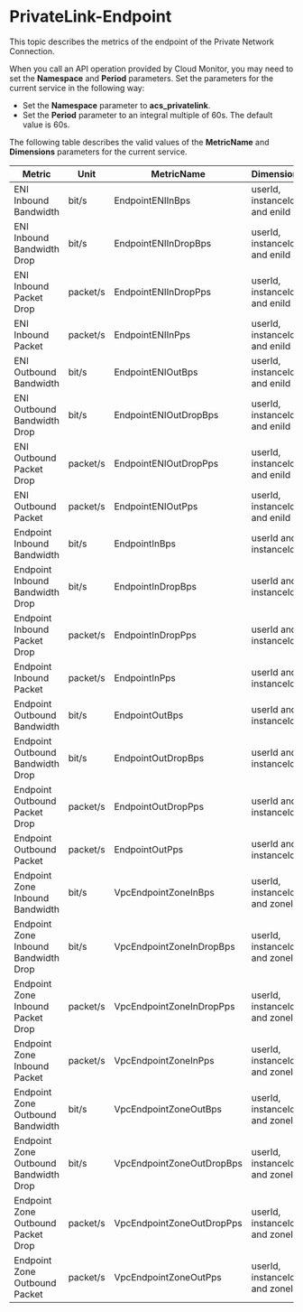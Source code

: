 # PrivateLink-Endpoint

This topic describes the metrics of the endpoint of the Private Network Connection.

When you call an API operation provided by Cloud Monitor, you may need to set the **Namespace** and **Period** parameters. Set the parameters for the current service in the following way:

-   Set the **Namespace** parameter to **acs\_privatelink**.
-   Set the **Period** parameter to an integral multiple of 60s. The default value is 60s.

The following table describes the valid values of the **MetricName** and **Dimensions** parameters for the current service.

|Metric|Unit|MetricName|Dimensions|Statistics|
|------|----|----------|----------|----------|
|ENI Inbound Bandwidth|bit/s|EndpointENIInBps|userId, instanceId, and eniId|Average|
|ENI Inbound Bandwidth Drop|bit/s|EndpointENIInDropBps|userId, instanceId, and eniId|Average|
|ENI Inbound Packet Drop|packet/s|EndpointENIInDropPps|userId, instanceId, and eniId|Average|
|ENI Inbound Packet|packet/s|EndpointENIInPps|userId, instanceId, and eniId|Average|
|ENI Outbound Bandwidth|bit/s|EndpointENIOutBps|userId, instanceId, and eniId|Average|
|ENI Outbound Bandwidth Drop|bit/s|EndpointENIOutDropBps|userId, instanceId, and eniId|Average|
|ENI Outbound Packet Drop|packet/s|EndpointENIOutDropPps|userId, instanceId, and eniId|Average|
|ENI Outbound Packet|packet/s|EndpointENIOutPps|userId, instanceId, and eniId|Average|
|Endpoint Inbound Bandwidth|bit/s|EndpointInBps|userId and instanceId|Average|
|Endpoint Inbound Bandwidth Drop|bit/s|EndpointInDropBps|userId and instanceId|Average|
|Endpoint Inbound Packet Drop|packet/s|EndpointInDropPps|userId and instanceId|Average|
|Endpoint Inbound Packet|packet/s|EndpointInPps|userId and instanceId|Average|
|Endpoint Outbound Bandwidth|bit/s|EndpointOutBps|userId and instanceId|Average|
|Endpoint Outbound Bandwidth Drop|bit/s|EndpointOutDropBps|userId and instanceId|Average|
|Endpoint Outbound Packet Drop|packet/s|EndpointOutDropPps|userId and instanceId|Average|
|Endpoint Outbound Packet|packet/s|EndpointOutPps|userId and instanceId|Average|
|Endpoint Zone Inbound Bandwidth|bit/s|VpcEndpointZoneInBps|userId, instanceId, and zoneId|Average|
|Endpoint Zone Inbound Bandwidth Drop|bit/s|VpcEndpointZoneInDropBps|userId, instanceId, and zoneId|Average|
|Endpoint Zone Inbound Packet Drop|packet/s|VpcEndpointZoneInDropPps|userId, instanceId, and zoneId|Average|
|Endpoint Zone Inbound Packet|packet/s|VpcEndpointZoneInPps|userId, instanceId, and zoneId|Average|
|Endpoint Zone Outbound Bandwidth|bit/s|VpcEndpointZoneOutBps|userId, instanceId, and zoneId|Average|
|Endpoint Zone Outbound Bandwidth Drop|bit/s|VpcEndpointZoneOutDropBps|userId, instanceId, and zoneId|Average|
|Endpoint Zone Outbound Packet Drop|packet/s|VpcEndpointZoneOutDropPps|userId, instanceId, and zoneId|Average|
|Endpoint Zone Outbound Packet|packet/s|VpcEndpointZoneOutPps|userId, instanceId, and zoneId|Average|


